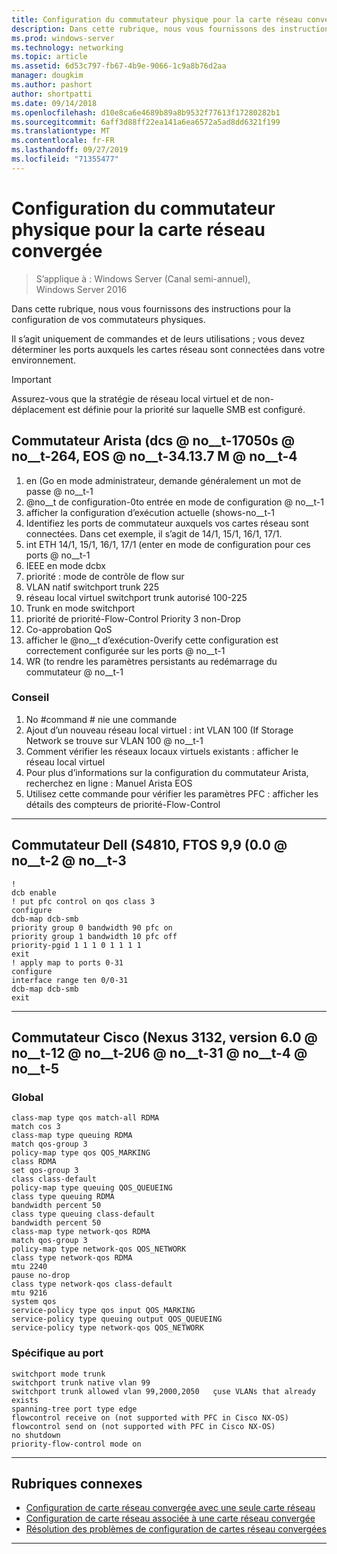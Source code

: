 ```yaml
---
title: Configuration du commutateur physique pour la carte réseau convergée
description: Dans cette rubrique, nous vous fournissons des instructions pour la configuration de vos commutateurs physiques.
ms.prod: windows-server
ms.technology: networking
ms.topic: article
ms.assetid: 6d53c797-fb67-4b9e-9066-1c9a8b76d2aa
manager: dougkim
ms.author: pashort
author: shortpatti
ms.date: 09/14/2018
ms.openlocfilehash: d10e8ca6e4689b89a8b9532f77613f17280282b1
ms.sourcegitcommit: 6aff3d88ff22ea141a6ea6572a5ad8dd6321f199
ms.translationtype: MT
ms.contentlocale: fr-FR
ms.lasthandoff: 09/27/2019
ms.locfileid: "71355477"
---
```

# <a name="physical-switch-configuration-for-converged-nic"></a>Configuration du commutateur physique pour la carte réseau convergée

>S’applique à : Windows Server (Canal semi-annuel), Windows Server 2016

Dans cette rubrique, nous vous fournissons des instructions pour la configuration de vos commutateurs physiques. 


Il s’agit uniquement de commandes et de leurs utilisations ; vous devez déterminer les ports auxquels les cartes réseau sont connectées dans votre environnement. 

>[!IMPORTANT]
>Assurez-vous que la stratégie de réseau local virtuel et de non-déplacement est définie pour la priorité sur laquelle SMB est configuré.

## <a name="arista-switch-dcs-7050s-64-eos-4137m"></a>Commutateur Arista \(dcs @ no__t-17050s @ no__t-264, EOS @ no__t-34.13.7 M @ no__t-4

1.  en \(Go en mode administrateur, demande généralement un mot de passe @ no__t-1
2.  @no__t de configuration-0to entrée en mode de configuration @ no__t-1
3.  afficher la configuration d’exécution actuelle \(shows-no__t-1
4.  Identifiez les ports de commutateur auxquels vos cartes réseau sont connectées. Dans cet exemple, il s’agit de 14/1, 15/1, 16/1, 17/1.
5.  int ETH 14/1, 15/1, 16/1, 17/1 \(enter en mode de configuration pour ces ports @ no__t-1
6.  IEEE en mode dcbx
7.  priorité : mode de contrôle de flow sur
8.  VLAN natif switchport trunk 225
9.  réseau local virtuel switchport trunk autorisé 100-225
10. Trunk en mode switchport
11. priorité de priorité-Flow-Control Priority 3 non-Drop
12. Co-approbation QoS
13. afficher le @no__t d’exécution-0verify cette configuration est correctement configurée sur les ports @ no__t-1
14. WR \(to rendre les paramètres persistants au redémarrage du commutateur @ no__t-1

### <a name="tips"></a>Conseil
1.  No #command # nie une commande
2.  Ajout d’un nouveau réseau local virtuel : int VLAN 100 \(If Storage Network se trouve sur VLAN 100 @ no__t-1
3.  Comment vérifier les réseaux locaux virtuels existants : afficher le réseau local virtuel
4.  Pour plus d’informations sur la configuration du commutateur Arista, recherchez en ligne : Manuel Arista EOS
5.  Utilisez cette commande pour vérifier les paramètres PFC : afficher les détails des compteurs de priorité-Flow-Control

--- 

## <a name="dell-switch-s4810-ftos-99-00"></a>Commutateur Dell \(S4810, FTOS 9,9 \(0.0 @ no__t-2 @ no__t-3

    
    !
    dcb enable
    ! put pfc control on qos class 3
    configure
    dcb-map dcb-smb
    priority group 0 bandwidth 90 pfc on
    priority group 1 bandwidth 10 pfc off
    priority-pgid 1 1 1 0 1 1 1 1
    exit
    ! apply map to ports 0-31
    configure
    interface range ten 0/0-31
    dcb-map dcb-smb
    exit
    
--- 

## <a name="cisco-switch-nexus-3132-version-602u61"></a>Commutateur Cisco \(Nexus 3132, version 6.0 @ no__t-12 @ no__t-2U6 @ no__t-31 @ no__t-4 @ no__t-5

### <a name="global"></a>Global
    
    class-map type qos match-all RDMA
    match cos 3
    class-map type queuing RDMA
    match qos-group 3
    policy-map type qos QOS_MARKING
    class RDMA
    set qos-group 3
    class class-default
    policy-map type queuing QOS_QUEUEING
    class type queuing RDMA
    bandwidth percent 50
    class type queuing class-default
    bandwidth percent 50
    class-map type network-qos RDMA
    match qos-group 3
    policy-map type network-qos QOS_NETWORK
    class type network-qos RDMA
    mtu 2240
    pause no-drop
    class type network-qos class-default
    mtu 9216
    system qos
    service-policy type qos input QOS_MARKING
    service-policy type queuing output QOS_QUEUEING
    service-policy type network-qos QOS_NETWORK
    

### <a name="port-specific"></a>Spécifique au port

    
    switchport mode trunk
    switchport trunk native vlan 99
    switchport trunk allowed vlan 99,2000,2050   çuse VLANs that already exists
    spanning-tree port type edge
    flowcontrol receive on (not supported with PFC in Cisco NX-OS)
    flowcontrol send on (not supported with PFC in Cisco NX-OS)
    no shutdown
    priority-flow-control mode on
    
--- 

## <a name="related-topics"></a>Rubriques connexes

- [Configuration de carte réseau convergée avec une seule carte réseau](cnic-single.md)
- [Configuration de carte réseau associée à une carte réseau convergée](cnic-datacenter.md)
- [Résolution des problèmes de configuration de cartes réseau convergées](cnic-app-troubleshoot.md)

--- 